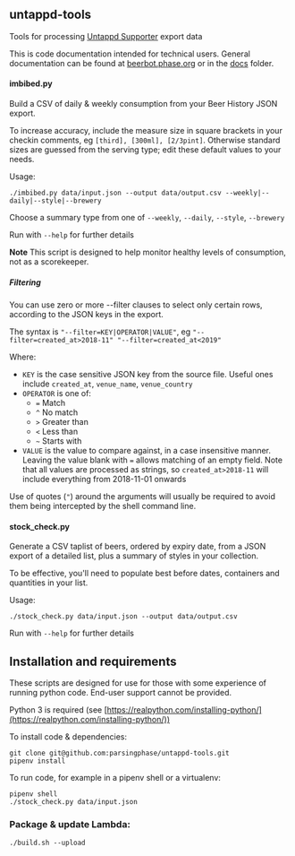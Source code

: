 ## untappd-tools

Tools for processing [Untappd Supporter](https://untappd.com/supporter) export data

This is code documentation intended for technical users. General documentation can be found at 
[beerbot.phase.org](https://beerbot.phase.org) or in the [docs](docs) folder.

#### imbibed.py

Build a CSV of daily & weekly consumption from your Beer History JSON export.

To increase accuracy, include the measure size in square brackets in your checkin comments, eg `[third], [300ml], [2/3pint]`.
Otherwise standard sizes are guessed from the serving type; edit these default values to your needs.

Usage:

    ./imbibed.py data/input.json --output data/output.csv --weekly|--daily|--style|--brewery
   
Choose a summary type from one of `--weekly`, `--daily`, `--style`, `--brewery`   
    
Run with `--help` for further details

 **Note** This script is designed to help monitor healthy levels of consumption, not as a scorekeeper.
 
##### Filtering

You can use zero or more --filter clauses to select only certain rows, according to the JSON keys in the export.

The syntax is `"--filter=KEY|OPERATOR|VALUE"`, eg `"--filter=created_at>2018-11" "--filter=created_at<2019"`

Where:
 - `KEY` is the case sensitive JSON key from the source file. Useful ones include `created_at`, `venue_name`, `venue_country`
 - `OPERATOR` is one of: 
   - `=` Match
   - `^` No match
   - `>` Greater than
   - `<` Less than
   - `~` Starts with
 - `VALUE` is the value to compare against, in a case insensitive manner. Leaving the value blank with `=` allows matching of an empty field.
 Note that all values are processed as strings, so `created_at>2018-11` will include everything from 2018-11-01 onwards  
 
Use of quotes (`"`) around the arguments will usually be required to avoid them being intercepted by the shell command line.
 
#### stock_check.py
 
Generate a CSV taplist of beers, ordered by expiry date, from a JSON export of a detailed list, plus a summary of styles in
your collection.

To be effective, you'll need to populate best before dates, containers and quantities in your list.

Usage:

    ./stock_check.py data/input.json --output data/output.csv

Run with `--help` for further details

## Installation and requirements

These scripts are designed for use for those with some experience of running python code. 
End-user support cannot be provided.

Python 3 is required (see [https://realpython.com/installing-python/](https://realpython.com/installing-python/))

To install code & dependencies:
        
    git clone git@github.com:parsingphase/untappd-tools.git
    pipenv install
    
To run code, for example in a pipenv shell or a virtualenv:
    
    pipenv shell
    ./stock_check.py data/input.json
    
### Package & update Lambda:

    ./build.sh --upload

